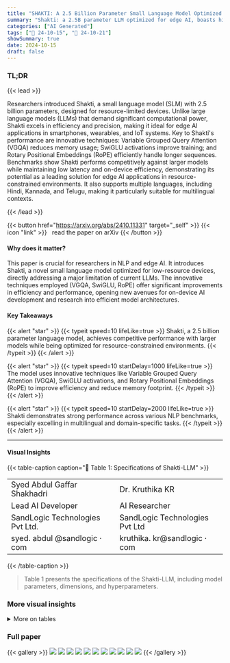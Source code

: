 ```yaml
---
title: "SHAKTI: A 2.5 Billion Parameter Small Language Model Optimized for Edge AI and Low-Resource Environments"
summary: "Shakti: a 2.5B parameter LLM optimized for edge AI, boasts high performance and efficiency on resource-constrained devices via novel VGQA, SwiGLU, and RoPE."
categories: ["AI Generated"]
tags: ["🔖 24-10-15", "🤗 24-10-21"]
showSummary: true
date: 2024-10-15
draft: false
---
```


### TL;DR


{{< lead >}}

Researchers introduced Shakti, a small language model (SLM) with 2.5 billion parameters, designed for resource-limited devices.  Unlike large language models (LLMs) that demand significant computational power, Shakti excels in efficiency and precision, making it ideal for edge AI applications in smartphones, wearables, and IoT systems.  Key to Shakti's performance are innovative techniques: Variable Grouped Query Attention (VGQA) reduces memory usage; SwiGLU activations improve training; and Rotary Positional Embeddings (RoPE) efficiently handle longer sequences.  Benchmarks show Shakti performs competitively against larger models while maintaining low latency and on-device efficiency, demonstrating its potential as a leading solution for edge AI applications in resource-constrained environments. It also supports multiple languages, including Hindi, Kannada, and Telugu, making it particularly suitable for multilingual contexts.

{{< /lead >}}


{{< button href="https://arxiv.org/abs/2410.11331" target="_self" >}}
{{< icon "link" >}} &nbsp; read the paper on arXiv
{{< /button >}}

#### Why does it matter?
This paper is crucial for researchers in NLP and edge AI.  It introduces Shakti, a novel small language model optimized for low-resource devices, directly addressing a major limitation of current LLMs.  The innovative techniques employed (VGQA, SwiGLU, RoPE) offer significant improvements in efficiency and performance, opening new avenues for on-device AI development and research into efficient model architectures.
#### Key Takeaways

{{< alert "star" >}}
{{< typeit speed=10 lifeLike=true >}} Shakti, a 2.5 billion parameter language model, achieves competitive performance with larger models while being optimized for resource-constrained environments. {{< /typeit >}}
{{< /alert >}}

{{< alert "star" >}}
{{< typeit speed=10 startDelay=1000 lifeLike=true >}} The model uses innovative techniques like Variable Grouped Query Attention (VGQA), SwiGLU activations, and Rotary Positional Embeddings (RoPE) to improve efficiency and reduce memory footprint. {{< /typeit >}}
{{< /alert >}}

{{< alert "star" >}}
{{< typeit speed=10 startDelay=2000 lifeLike=true >}} Shakti demonstrates strong performance across various NLP benchmarks, especially excelling in multilingual and domain-specific tasks. {{< /typeit >}}
{{< /alert >}}

------
#### Visual Insights







{{< table-caption caption="🔽 Table 1: Specifications of Shakti-LLM" >}}
<table id='2' style='font-size:18px'><tr><td>Syed Abdul Gaffar Shakhadri</td><td>Dr. Kruthika KR</td></tr><tr><td>Lead AI Developer</td><td>AI Researcher</td></tr><tr><td>SandLogic Technologies Pvt Ltd.</td><td>SandLogic Technologies Pvt Ltd</td></tr><tr><td>syed. abdul @sandlogic · com</td><td>kruthika. kr@sandlogic · com</td></tr></table>{{< /table-caption >}}

> Table 1 presents the specifications of the Shakti-LLM, including model parameters, dimensions, and hyperparameters.



### More visual insights




<details>
<summary>More on tables
</summary>


{{< table-caption caption="🔽 Table 1: Specifications of Shakti-LLM" >}}
<table id='0' style='font-size:18px'><tr><td>Features</td><td>Shakti-LLM Specification</td></tr><tr><td>Model Parameters</td><td>2.5 Billion</td></tr><tr><td>Layers</td><td>16</td></tr><tr><td>Model Dimension</td><td>4096</td></tr><tr><td>FFN Dimension</td><td>4096</td></tr><tr><td>Attention Heads</td><td>32</td></tr><tr><td>Key/Value Heads</td><td>8</td></tr><tr><td>Peak Learning Rate</td><td>3.6e-5</td></tr><tr><td>Activation Function</td><td>SwiGLU</td></tr><tr><td>Vocabulary Size</td><td>128256</td></tr><tr><td>Positional Embeddings</td><td>RoPE (0 = 500,000)</td></tr><tr><td>GPU Consumption (Raw)</td><td>9 GB</td></tr><tr><td>GPU Consumption (Quantized)</td><td>4 GB</td></tr></table>{{< /table-caption >}}

> Table 1 provides a detailed specification of the Shakti-LLM model, outlining its key architectural features and resource requirements.


{{< table-caption caption="🔽 Table 2: Benchmark Comparison of Various Models. Bolded values indicate the highest scores, and underlined values indicate the second highest." >}}
<table id='0' style='font-size:14px'><tr><td>Category</td><td>Benchmark</td><td>Shakti-LLM (2.5B)</td><td>Phi-3 Mini-4k 5</td><td>Gemma 7B 24</td><td>Mistral 7B 4</td><td>Mistral 8x7B 4</td><td>Llama 3 8B 2</td></tr><tr><td>Massive Multitask Language Understanding (MMLU)</td><td>MMLU (5-shot)</td><td>71.7%</td><td>68.8%</td><td>63.6%</td><td>61.7%</td><td>70.5%</td><td>66.5%</td></tr><tr><td>Commonsense Reasoning</td><td>BigBenchHard (0-shot)</td><td>58.2%</td><td>71.7%</td><td>59.6%</td><td>57.3%</td><td>69.7%</td><td>51.5%</td></tr><tr><td>Language Understanding</td><td>Hellaswag (5-shot)</td><td>52.4%</td><td>76.7%</td><td>49.8%</td><td>58.5%</td><td>70.4%</td><td>71.1%</td></tr><tr><td>Reasoning</td><td>PIQA (5-shot)</td><td>86.2 %</td><td>84.2%</td><td>78.1%</td><td>77.7%</td><td>86.0%</td><td>75.7%</td></tr><tr><td>Medical Knowledge</td><td>MedQA (2-shot)</td><td>60.3%</td><td>53.8%</td><td>49.6%</td><td>50.0%</td><td>62.2%</td><td>60.5%</td></tr><tr><td>Social Understanding</td><td>Social QA (5-shot)</td><td>79.2%</td><td>76.6%</td><td>65.5%</td><td>74.6%</td><td>75.9%</td><td>73.9%</td></tr><tr><td>Truthful QA</td><td>Truthful QA (10-shot)</td><td>68.4%</td><td>65.0%</td><td>52.1%</td><td>53.0%</td><td>60.1%</td><td>63.1%</td></tr><tr><td>Factual Knowledge</td><td>Bool Q (0-shot)</td><td>61.1%</td><td>77.6%</td><td>66.0%</td><td>72.2%</td><td>76.6%</td><td>80.9%</td></tr><tr><td>Trivia QA</td><td>Trivia QA (5-shot)</td><td>58.2%</td><td>64.0%</td><td>72.3%</td><td>75.2%</td><td>82.2%</td><td>67.7%</td></tr></table>{{< /table-caption >}}

> Table 2 summarizes the performance of Shakti-LLM compared to other models across key NLP benchmarks.


{{< table-caption caption="🔽 Table 3: Performance comparison of different quantized language models across various hardware platforms. The table shows model names, quantization types, model sizes, and inference speeds (in tokens per second) on GPU, CPU, and Mac systems" >}}
<table id='0' style='font-size:14px'><tr><td>Prompt</td><td>Shakti Response</td><td>Phi-3[5] Response</td></tr><tr><td>1. What word is used to classify a group or family of related living organisms? Two examples being Clytostoma from tropical America and Syneilesis from East Asia.</td><td>The word used to classify a group or family of related living organisms is "genus." Two examples mentioned are Clytostoma from tropical America and Syneilesis from East Asia.</td><td>The word used to classify a group or family of related living organisms is "genus." In the given examples, Clytostoma and Syneilesis are both genera of plants. Clytostoma is a genus of woody-stemmed vines from tropical America, while Syneilesis is a genus of East Asian plants.</td></tr><tr><td>2. Write a short poem that is hard to sing.</td><td>"In silken threads of twilight's hue / A thousand midnights confluence anew / Echoes of forgotten melodies / Whisper secrets to the wind's sighs / Moonlit shadows writhe and twist / To claim the silence as their own / As the stars conspire to atone / For moments left untold"</td><td>"In twilight's realm, where shadows dwell /A labyrinth of whispers none can tell / Thoughts tangle, rhythms burn / Melodies that twist and turn / Verses hard to sing, yet yearn."</td></tr><tr><td>3. What are some must-do activities in Houston, TX area with 11-year-old kids?</td><td>Highlights include Space Center Houston, Houston Zoo, Museum of Natural Science, Kemah Boardwalk, and Moody Gardens. Other options are Buffalo Bayou Park and the Houston Arboretum for outdoor fun.</td><td>Top recommendations include Space Center Houston, Houston Zoo, Kemah Boardwalk, Buffalo Bayou Park, and Discovery Green. It also suggests visiting The Children's Museum of Houston and the Houston Arboretum.</td></tr><tr><td>4. Write a title for a paper where each letter starts with "P" on a very small language model that is more powerful than bigger ones.</td><td>Pioneering Precise Predictions: Proving Phenomenal Performance in Puny yet Powerful Processing</td><td>Pioneering Performance: Proving Power of Petite Preeminent Language Models</td></tr><tr><td>5. Suggest an itinerary for a 3-day trip during the 2026 Winter Olympic Games.</td><td>Day 1: Explore Milan, visiting the Duomo di Milano, Galleria Vittorio Emanuele II, and Castello Sforzesco. Day 2: Travel to Cortina d'Ampezzo, visiting the Olympic Museum and Mount Faloria. Day 3: Attend an Olympic event and explore the Olympic Village in Milan.</td><td>Day 1: Visit the Olympic Park Milano and attend an ice hockey game. Day 2: Travel to Cortina d' Ampezzo, watch alpine skiing events, and explore the Olympic Museum. Day 3: Day trip to Lake Garda, enjoy scenic views, and return to Cortina.</td></tr><tr><td>6. Write a poem about water (Hindi).</td><td>qrfi す ��� / 地 Any 급 agr 층 / PIM AR of / thou す will tykr 중 / 항공제 Sp2f, 地 salvid</td><td>urt す MR 201, thip 时 er / Plift す ����, clot chart dc / Warl す glue,unin 司 2층 / 코리 Hart Mc2, flat 时 ippyk</td></tr><tr><td>7. Share a riddle and answer in Hindi. Shakti</td><td>ucell: " IN be 地 커피 usi tlur, Mill 급 mudi �� tirri ず Cla: 당신의 (kivid Aibl viravia 时 ther 言, 여행에 Airan A'bl 时 uct ipplur)| Table Comparative and Phi-3</td><td>hell: "## pill⌀ 에 ��� Ad clu 希望 Cデマ: PE AR elimi (kilith 국 all 에너머 급 등록 gld 콩)| 3: of</td></tr></table>{{< /table-caption >}}

> Table 3 compares the performance of different quantized language models across various hardware platforms, showing inference speeds in tokens per second for GPU, CPU, and Mac systems.


{{< table-caption caption="🔽 Table 3: Performance comparison of different quantized language models across various hardware platforms. The table shows model names, quantization types, model sizes, and inference speeds (in tokens per second) on GPU, CPU, and Mac systems" >}}
<br><table id='2' style='font-size:22px'><tr><td>Model</td><td>Quantized Type</td><td>Model Size</td><td>GPU (tokens/sec)</td><td>CPU (tokens/sec)</td><td>Mac (tokens/sec)</td></tr><tr><td>Shakti Q4_KM</td><td>Q4_KM</td><td>1.5 GB</td><td>331.09</td><td>18.93</td><td>128</td></tr><tr><td>Shakti Q5 _KM</td><td>Q5 _KM</td><td>1.71 GB</td><td>305.89</td><td>15.90</td><td>110</td></tr><tr><td>Phi-3.1-mini-4k-instruct Q5 _KM 5</td><td>Q5 KM</td><td>2.82 GB</td><td>163.17</td><td>8.44</td><td>74</td></tr><tr><td>Phi-3.1-mini-4k-instruct Q4 KM 5</td><td>Q4 KM</td><td>2.39 GB</td><td>180.4</td><td>10.72</td><td>88.21</td></tr></table>{{< /table-caption >}}

> Table 3 presents a performance comparison of different quantized language models across various hardware platforms, showing model names, quantization types, sizes, and inference speeds.


{{< table-caption caption="🔽 Table 3: Performance comparison of different quantized language models across various hardware platforms. The table shows model names, quantization types, model sizes, and inference speeds (in tokens per second) on GPU, CPU, and Mac systems" >}}
<table id='0' style='font-size:18px'><tr><td></td><td>Tom Henighan, Rewon Child, Aditya Ramesh, Daniel M. Ziegler, Jeffrey Wu, Clemens Winter, Christopher Hesse, Mark Chen, Eric Sigler, Mateusz Litwin, Scott Gray, Benjamin Chess, Jack Clark, Christopher Berner, Sam McCandlish, Alec Radford, Ilya Sutskever, and Dario Amodei. Language models are few-shot learners, 2020.</td></tr><tr><td>[2]</td><td>Hugo Touvron, Thibaut Lavril, Gautier Izacard, Xavier Martinet, Marie-Anne Lachaux, Timothee Lacroix, Baptiste Roziere, Naman Goyal, Eric Hambro, Faisal Azhar, Aurelien Rodriguez, Armand Joulin, Edouard Grave, and Guillaume Lample. Llama: Open and efficient foundation language models, 2023.</td></tr><tr><td>[3]</td><td>Jordan Hoffmann, Sebastian Borgeaud, Arthur Mensch, Elena Buchatskaya, Trevor Cai, Eliza Rutherford, Diego de Las Casas, Lisa Anne Hendricks, Johannes Welbl, Aidan Clark, Tom Hennigan, Eric Noland, Katie Millican, George van den Driessche, Bogdan Damoc, Aurelia Guy, Simon Osindero, Karen Simonyan, Erich Elsen, Jack W. Rae, Oriol Vinyals, and Laurent Sifre. Training compute-optimal large language models, 2022.</td></tr><tr><td>[4]</td><td>Albert Q. Jiang, Alexandre Sablayrolles, Arthur Mensch, Chris Bamford, Devendra Singh Chaplot, Diego de las Casas, Florian Bressand, Gianna Lengyel, Guillaume Lample, Lucile Saulnier, Lelio Renard Lavaud, Marie-Anne Lachaux, Pierre Stock, Teven Le Scao, Thibaut Lavril, Thomas Wang, Timothee Lacroix, and William El Sayed. Mistral 7b, 2023.</td></tr><tr><td>[5]</td><td>Marah Abdin, Jyoti Aneja, Hany Awadalla, and Ahmed Awadallah. Phi-3 technical report: A highly capable language model locally on your phone, 2024.</td></tr><tr><td>[6]</td><td>Noam Shazeer. Glu variants improve transformer, 2020.</td></tr><tr><td>[7]</td><td>Jianlin Su, Yu Lu, Shengfeng Pan, Ahmed Murtadha, Bo Wen, and Yunfeng Liu. Roformer: Enhanced transformer with rotary position embedding, 2023.</td></tr><tr><td>[8]</td><td>Ashish Vaswani, Noam Shazeer, Niki Parmar, Jakob Uszkoreit, Llion Jones, Aidan N. Gomez, Lukasz Kaiser, and Illia Polosukhin. Attention is all you need, 2023.</td></tr><tr><td>[9]</td><td>Jacob Devlin, Ming-Wei Chang, Kenton Lee, and Kristina Toutanova. Bert: Pre-training of deep bidirectional transformers for language understanding, 2019.</td></tr><tr><td>[10]</td><td>Colin Raffel, Noam Shazeer, Adam Roberts, Katherine Lee, Sharan Narang, Michael Matena, Yanqi Zhou, Wei Li, and Peter J. Liu. Exploring the limits of transfer learning with a unified text-to-text transformer, 2023.</td></tr><tr><td>[11]</td><td>Victor Sanh, Lysandre Debut, Julien Chaumond, and Thomas Wolf. Distilbert, a distilled version of bert: smaller, faster, cheaper and lighter, 2020.</td></tr><tr><td>[12]</td><td>Xiaoqi Jiao, Yichun Yin, Lifeng Shang, Xin Jiang, Xiao Chen, Linlin Li, Fang Wang, and Qun Liu. Tinybert: Distilling bert for natural language understanding, 2020.</td></tr><tr><td>[13]</td><td>Zhiqing Sun, Hongkun Yu, Xiaodan Song, Renjie Liu, Yiming Yang, and Denny Zhou. Mobilebert: a compact task-agnostic bert for resource-limited devices, 2020.</td></tr><tr><td>[14]</td><td>Song Han, Huizi Mao, and William J. Dally. Deep compression: Compressing deep neural networks with pruning, trained quantization and huffman coding, 2016.</td></tr><tr><td>[15]</td><td>Thierry Tambe, Coleman Hooper, Lillian Pentecost, Tianyu Jia, En-Yu Yang, Marco Donato, Victor Sanh, Paul N. Whatmough, Alexander M. Rush, David Brooks, and Gu- Yeon Wei. Edgebert: Sentence-level energy optimizations for latency-aware multi-task nlp inference, 2021.</td></tr><tr><td>[16]</td><td>Leon Bergen, Timothy J. O'Donnell, and Dzmitry Bahdanau. Systematic generalization with edge transformers, 2021.</td></tr><tr><td>[17]</td><td>Rafael Rafailov, Archit Sharma, Eric Mitchell, Stefano Ermon, Christopher D. Manning, and Chelsea Finn. Direct preference optimization: Your language model is secretly a reward model, 2024.</td></tr><tr><td>[18]</td><td>Leandro von Werra Rasul, Younes Belkada. Fine-tune llama 2 with dpo. https : //huggingface.co/blog/ dpo-trl 2023. Accessed: 2024-09-26.</td></tr><tr><td>[19]</td><td>Long Ouyang, Jeff Wu, Xu Jiang, Diogo Almeida, Carroll L. Wainwright, Pamela Mishkin, Chong Zhang, Sandhini Agarwal, Katarina Slama, Alex Ray, John Schulman, Jacob Hilton, Fraser Kelton, Luke Miller, Maddie Simens, Amanda Askell, Peter Welinder, Paul Christiano, Jan Leike, and Ryan Lowe. Training language models to follow instructions with human feedback, 2022.</td></tr><tr><td>[20]</td><td>Guillaume Wenzek, Marie-Anne Lachaux, Alexis Conneau, Vishrav Chaudhary, Francisco Guzman, Armand Joulin, and Edouard Grave. Ccnet: Extracting high quality monolingual datasets from web crawl data, 2019.</td></tr><tr><td>[21]</td><td>Wikimedia Foundation. Wikimedia downloads.</td></tr><tr><td>[22]</td><td>Mohammed Safi Ur Rahman Khan, Priyam Mehta, Ananth Sankar, Umashankar Kumaravelan, Sumanth Dod- dapaneni, Suriyaprasaad G, Varun Balan G, Sparsh Jain, Anoop Kunchukuttan, Pratyush Kumar, Raj Dabre, and Mitesh M. Khapra. Indicllmsuite: A blueprint for creating pre-training and fine-tuning datasets for indian languages, 2024.</td></tr></table>{{< /table-caption >}}

> Table 3 compares the performance of different quantized language models across various hardware platforms, showing their inference speeds in tokens per second.


</details>


### Full paper

{{< gallery >}}
<img src="paper_images/1.png" class="grid-w50 md:grid-w33 xl:grid-w25" />
<img src="paper_images/2.png" class="grid-w50 md:grid-w33 xl:grid-w25" />
<img src="paper_images/3.png" class="grid-w50 md:grid-w33 xl:grid-w25" />
<img src="paper_images/4.png" class="grid-w50 md:grid-w33 xl:grid-w25" />
<img src="paper_images/5.png" class="grid-w50 md:grid-w33 xl:grid-w25" />
<img src="paper_images/6.png" class="grid-w50 md:grid-w33 xl:grid-w25" />
<img src="paper_images/7.png" class="grid-w50 md:grid-w33 xl:grid-w25" />
<img src="paper_images/8.png" class="grid-w50 md:grid-w33 xl:grid-w25" />
<img src="paper_images/9.png" class="grid-w50 md:grid-w33 xl:grid-w25" />
<img src="paper_images/10.png" class="grid-w50 md:grid-w33 xl:grid-w25" />
<img src="paper_images/11.png" class="grid-w50 md:grid-w33 xl:grid-w25" />
{{< /gallery >}}